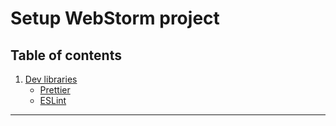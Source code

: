 # Setup WebStorm project

## Table of contents
1. [Dev libraries]()
   * [Prettier]()
   * [ESLint]()

<hr/>